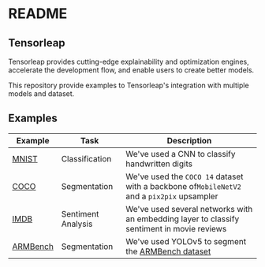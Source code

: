 # README

## Tensorleap

Tensorleap provides cutting-edge explainability and optimization engines, accelerate the development flow,
and enable users to create better models.

This repository provide examples to Tensorleap's integration with multiple models and dataset. 

## Examples 

| Example                                     | Task               | Description                                                                                                         | 
|---------------------------------------------|--------------------|---------------------------------------------------------------------------------------------------------------------|
| [MNIST](/examples/mnist)                    | Classification     | We've used a CNN to classify handwritten digits                                                                     |
| [COCO](/examples/coco)                      | Segmentation       | We've used the `COCO 14` dataset with a backbone of`MobileNetV2` and a `pix2pix` upsampler                          |
| [IMDB](/examples/imdb)                      | Sentiment Analysis | We've used several networks with an embedding layer to classify sentiment in movie reviews                          |
| [ARMBench](/examples/armbench_segmentation) | Segmentation       | We've used YOLOv5 to segment the [ARMBench dataset](http://armbench.s3-website-us-east-1.amazonaws.com/index.html)  |
 

